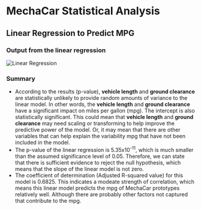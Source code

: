 # MechaCar Statistical Analysis

## Linear Regression to Predict MPG
### Output from the linear regression

![Linear Regression](https://user-images.githubusercontent.com/85590155/134832086-bf3b9745-d11c-4237-ad9e-d04d11bb3803.PNG)

### Summary
- According to the results (p-value), **vehicle length** and **ground clearance** are statistically unlikely to provide random amounts of variance to the linear model.   In other words, the **vehicle length** and **ground clearance** have a significant impact on miles per gallon (mpg). The intercept is also statistically significant.  This could mean that **vehicle length** and **ground clearance** may need scaling or transforming to help improve the predictive power of the model.  Or,  it may mean that there are other variables that can help explain the variability mpg that have not been included in the model.
- The p-value of the linear regression is 5.35x10<sup>-11</sup>, which is much smaller than the assumed significance level of 0.05. Therefore, we can state that there is sufficient evidence to reject the null hypothesis, which means that the slope of the linear model is not zero.
- The coefficient of determination (Adjusted R-squared value) for this model is 0.6825.  This indicates a modeate strength of correlation, which means this linear model predicts the mpg of MechaCar prototypes relatively well.  Although there are probably other factors not captured that contribute to the mpg.
